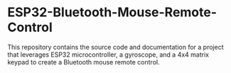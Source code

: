 # ESP32-Bluetooth-Mouse-Remote-Control
This repository contains the source code and documentation for a project that leverages ESP32 microcontroller, a gyroscope, and a 4x4 matrix keypad to create a Bluetooth mouse remote control.
